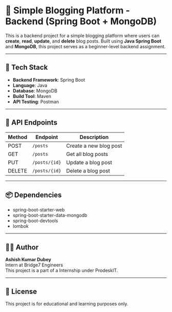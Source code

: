 # 📝 Simple Blogging Platform - Backend (Spring Boot + MongoDB)

This is a backend project for a simple blogging platform where users can **create**, **read**, **update**, and **delete** blog posts. Built using **Java Spring Boot** and **MongoDB**, this project serves as a beginner-level backend assignment.

---

## 🚀 Tech Stack

- **Backend Framework**: Spring Boot  
- **Language**: Java  
- **Database**: MongoDB  
- **Build Tool**: Maven  
- **API Testing**: Postman

---

## 🔗 API Endpoints

| Method | Endpoint       | Description           |
|--------|----------------|-----------------------|
| POST   | `/posts`       | Create a new blog post |
| GET    | `/posts`       | Get all blog posts     |
| PUT    | `/posts/{id}`  | Update a blog post     |
| DELETE | `/posts/{id}`  | Delete a blog post     |

---

## 📦 Dependencies

- spring-boot-starter-web  
- spring-boot-starter-data-mongodb  
- spring-boot-devtools  
- lombok

---

## 👨‍💻 Author

**Ashish Kumar Dubey**  
Intern at Bridge7 Engineers  
This project is a part of a Internship under ProdeskIT.

---

## 📄 License

This project is for educational and learning purposes only.
